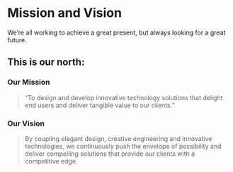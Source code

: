 # Mission and Vision

We’re all working to achieve a great present, but always looking for a great future. 

## This is our north:

### Our Mission

> “To design and develop innovative technology solutions that delight end users and deliver tangible value to our clients.”

### Our Vision

> By coupling elegant design, creative engineering and innovative technologies, we continuously push the envelope of possibility and deliver compelling solutions that provide our clients with a competitive edge.



